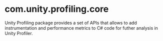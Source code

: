 # com.unity.profiling.core

Unity Profiling package provides a set of APIs that allows to add instrumentation and performance metrics to C# code for futher analysis in Unity Profiler.
